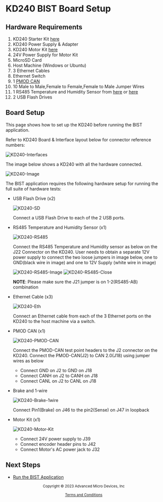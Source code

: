 # KD240 BIST Board Setup

## Hardware Requirements

1. KD240 Starter Kit [here](http://www.amd.com/kd240)
2. KD240 Power Supply & Adapter
3. KD240 Motor Kit [here](http://www.amd.com/kd240)
4. 24V Power Supply for Motor Kit
5. MicroSD Card
6. Host Machine (Windows or Ubuntu)
7. 3 Ethernet Cables
8. Ethernet Switch
9. 1 [PMOD CAN](https://digilent.com/reference/pmod/pmodcan/start)
10. 10 Male to Male,Female to Female,Female to Male Jumper Wires
11. 1 RS485 Temperature and Humidity Sensor from [here](https://www.aliexpress.us/item/2251832868368800.html?gatewayAdapt=glo2usa4itemAdapt) or [here](https://www.amazon.com/Temperature-Humidity-Sensor-Display-Modbus/dp/B078NRYBVZ)
12. 2 USB Flash Drives


## Board Setup

This page shows how to set up the KD240 before running the BIST application.

Refer to KD240 Board & Interface layout below for connector reference numbers:

![KD240-Interfaces](./media/KD240-Interfaces.png)

The image below shows a KD240 with all the hardware connected.

![KD240-Image](./media/KD240-Image.jpg)

The BIST application requires the following hardware setup for running
the full suite of hardware tests:

* USB Flash Drive (x2)

  ![KD240-SD](./media/KD240-SD.jpg)

  Connect a USB Flash Drive to each of the 2 USB ports.

* RS485 Temperature and Humidity Sensor (x1)

  ![KD240-RS485](./media/KD240-RS485-Connections.JPG)

  Connect the RS485 Temperature and Humidity sensor as below on the J22 Connector 
  on the KD240. 
  User needs to obtain a separate 12V power supply to connect the two loose 
  jumpers in image below, one to GND(black wire in image) and one to 12V Supply
  (white wire in image)

  ![KD240-RS485-Image](./media/KD240-RS485-Image.jpg)
  ![KD240-RS485-Close](./media/KD240-RS485-Close-Up.jpg)

  **NOTE**: Please make sure the J21 jumper is on 1-2(RS485-AB) combination

* Ethernet Cable (x3)

  ![KD240-Eth](./media/KD240-Eth.jpg)

  Connect an Ethernet cable from each of the 3 Ethernet ports on the KD240 to
  the host machine via a switch.

* PMOD CAN (x1)

  ![KD240-PMOD-CAN](./media/KD240-PMOD-CAN.jpg)

  Connect the PMOD-CAN test point headers to the J2 connector on the KD240. 
  Connect the PMOD-CAN(J2) to CAN 2.0(J18) using jumper wires as below
  - Connect GND on J2 to GND on J18
  - Connect CANH on J2 to CANH on J18
  - Connect CANL on J2 to CANL on J18

* Brake and 1-wire
  
  ![KD240-Brake-1wire](./media/KD240-Brake-1Wire.jpg)

  Connect Pin1(Brake) on J46 to the pin2(Sense) on J47 in loopback

* Motor Kit (x1)
  
  ![KD240-Motor-Kit](./media/KD240-Motor-Kit.jpg)

  * Connect 24V power supply to J39
  * Connect encoder header pins to J42
  * Connect Motor's AC power jack to J32


## Next Steps

* [Run the BIST Application](run.md)


<p class="sphinxhide" align="center"><sub>Copyright © 2023 Advanced Micro Devices, Inc</sub></p>

<p class="sphinxhide" align="center"><sup><a href="https://www.amd.com/en/corporate/copyright">Terms and Conditions</a></sup></p>
